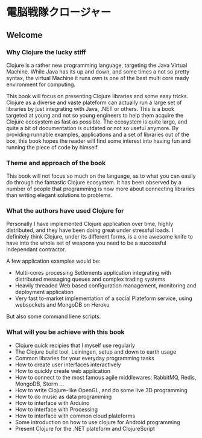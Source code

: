 # 電脳戦隊クロージャー

## Welcome 


### Why Clojure the lucky stiff

Clojure is a rather new programming language, targeting the Java Virtual Machine. While Java has its up and down, and some times a not so pretty syntax, the virtual Machine it runs own is one of the best multi core ready environment for computing.

This book will focus on presenting Clojure libraries and some easy tricks. Clojure as a diverse and vaste plateform can actually run a large set of libraries by just integrating with Java, .NET or others.
This is a book targeted at young and not so young engineers to help them acquire the Clojure ecosystem as fast as possible. The ecosystem is quite large, and quite a bit of documentation is outdated or not so useful anymore. By providing runnable examples, applications and a set of libraries out of the box, this book hopes the reader will find some interest into having fun and running the piece of code by himself. 

### Theme and approach of the book

This book will not focus so much on the language, as to what you can easily do through the fantastic Clojure ecosystem.
It has been observed by a number of people that programming is now more about connecting libraries than writing elegant solutions to problems. 

### What the authors have used Clojure for

Personally I have implemented Clojure application over time, highly distributed, and they have been doing great under stressful loads.
I definitely think Clojure, under its different forms, is a one awesome knife to have into the whole set of weapons you need to be a successful independant contractor.

A few application examples would be:

* Multi-cores processing Setlements application integrating with distributed messaging queues and complex trading systems
* Heavily threaded Web based configuration management, monitoring and deployment application 
* Very fast to-market implementation of a social Plateform service, using websockets and MongoDB on Heroku

But also some command liene scripts.

### What will you be achieve with this book

* Clojure quick recipies that I myself use regularly
* The Clojure build tool, Leiningen, setup and down to earth usage
* Common libraries for your everyday programming tasks
* How to create user interfaces interactively 
* How to quickly create web application
* How to connect to the most famous agile middlewares: RabbitMQ, Redis, MongoDB, Storm ...
* How to write Clojure-like OpenGL, and do some live 3D programming
* How to do music as data programming
* How to interface with Arduino 
* How to interface with Processing
* How to interface with common cloud plateforms
* Some introduction on how to use clojure for Android programming
* Present Clojure for the .NET plateform and ClojureScript